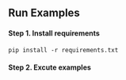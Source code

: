## Run Examples

#### Step 1. Install requirements

```
pip install -r requirements.txt
```

#### Step 2. Excute examples

